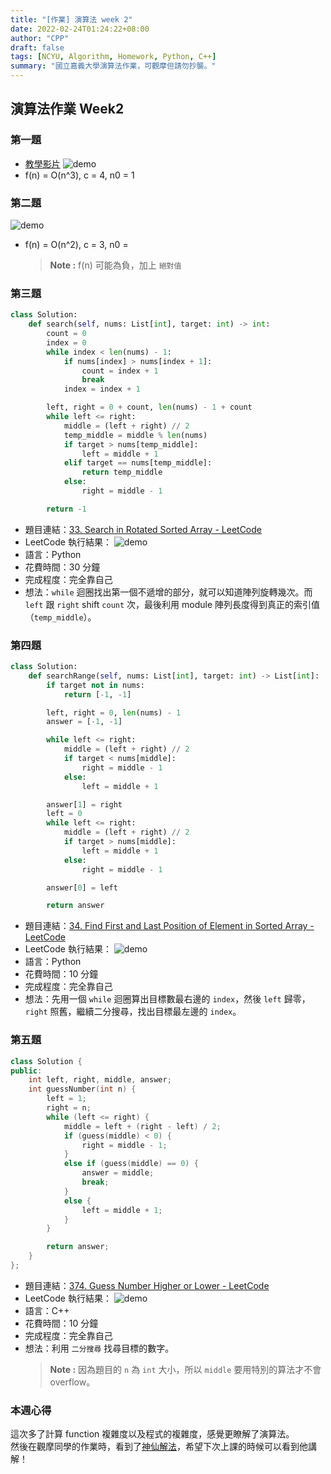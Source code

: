 ```yaml
---
title: "[作業] 演算法 week 2"
date: 2022-02-24T01:24:22+08:00
author: "CPP"
draft: false
tags: [NCYU, Algorithm, Homework, Python, C++]
summary: "國立嘉義大學演算法作業，可觀摩但請勿抄襲。"
---
```


## 演算法作業 Week2

### 第一題
* [教學影片](https://www.youtube.com/watch?v=X7wROLI-o-g)
![demo](https://i.imgur.com/Kb409LO.png)
* f(n) = O(n^3), c = 4, n0 = 1

### 第二題
![demo](https://i.imgur.com/3QWngi5.png)
* f(n) = O(n^2), c = 3, n0 = <style color="red">21</style>
    > **Note :** f(n) 可能為負，加上 `絕對值` 

### 第三題
```python
class Solution:
    def search(self, nums: List[int], target: int) -> int:
        count = 0
        index = 0
        while index < len(nums) - 1:
            if nums[index] > nums[index + 1]:
                count = index + 1
                break
            index = index + 1

        left, right = 0 + count, len(nums) - 1 + count
        while left <= right:
            middle = (left + right) // 2
            temp_middle = middle % len(nums)
            if target > nums[temp_middle]:
                left = middle + 1
            elif target == nums[temp_middle]:
                return temp_middle
            else:
                right = middle - 1

        return -1
```

* 題目連結：[33. Search in Rotated Sorted Array - LeetCode](https://leetcode.com/problems/search-in-rotated-sorted-array/)
* LeetCode 執行結果： ![demo](/images/leetcode_33_result.png)
* 語言：Python
* 花費時間：30 分鐘
* 完成程度：完全靠自己
* 想法：`while` 迴圈找出第一個不遞增的部分，就可以知道陣列旋轉幾次。而 `left` 跟 `right` shift `count` 次，最後利用 module 陣列長度得到真正的索引值（`temp_middle`）。

### 第四題
```python
class Solution:
    def searchRange(self, nums: List[int], target: int) -> List[int]:
        if target not in nums:
            return [-1, -1]

        left, right = 0, len(nums) - 1
        answer = [-1, -1]

        while left <= right:
            middle = (left + right) // 2
            if target < nums[middle]:
                right = middle - 1
            else:
                left = middle + 1

        answer[1] = right
        left = 0
        while left <= right:
            middle = (left + right) // 2
            if target > nums[middle]:
                left = middle + 1
            else:
                right = middle - 1

        answer[0] = left

        return answer
```

* 題目連結：[34. Find First and Last Position of Element in Sorted Array - LeetCode](https://leetcode.com/problems/find-first-and-last-position-of-element-in-sorted-array/)
* LeetCode 執行結果： ![demo](/images/leetcode_34_result.png)
* 語言：Python
* 花費時間：10 分鐘
* 完成程度：完全靠自己
* 想法：先用一個 `while` 迴圈算出目標數最右邊的 `index`，然後 `left` 歸零，`right` 照舊，繼續二分搜尋，找出目標最左邊的 `index`。

### 第五題
```cpp
class Solution {
public:
    int left, right, middle, answer;
    int guessNumber(int n) {
        left = 1;
        right = n;
        while (left <= right) {
            middle = left + (right - left) / 2;
            if (guess(middle) < 0) {
                right = middle - 1;
            }
            else if (guess(middle) == 0) {
                answer = middle;
                break;
            }
            else {
                left = middle + 1;
            }
        }

        return answer;
    }
};
```

* 題目連結：[374. Guess Number Higher or Lower - LeetCode](https://leetcode.com/problems/guess-number-higher-or-lower/)
* LeetCode 執行結果： ![demo](/images/leetcode_374_result.png)
* 語言：C++
* 花費時間：10 分鐘
* 完成程度：完全靠自己
* 想法：利用 `二分搜尋` 找尋目標的數字。
    > **Note :** 因為題目的 `n` 為 `int` 大小，所以 `middle` 要用特別的算法才不會 overflow。

### 本週心得
這次多了計算 function 複雜度以及程式的複雜度，感覺更瞭解了演算法。  
然後在觀摩同學的作業時，看到了[神仙解法](https://github.com/tony11306/practice/blob/main/algo-course/hw1/hw.md#sol-3-c-lower_bound-functionlogn)，希望下次上課的時候可以看到他講解！
